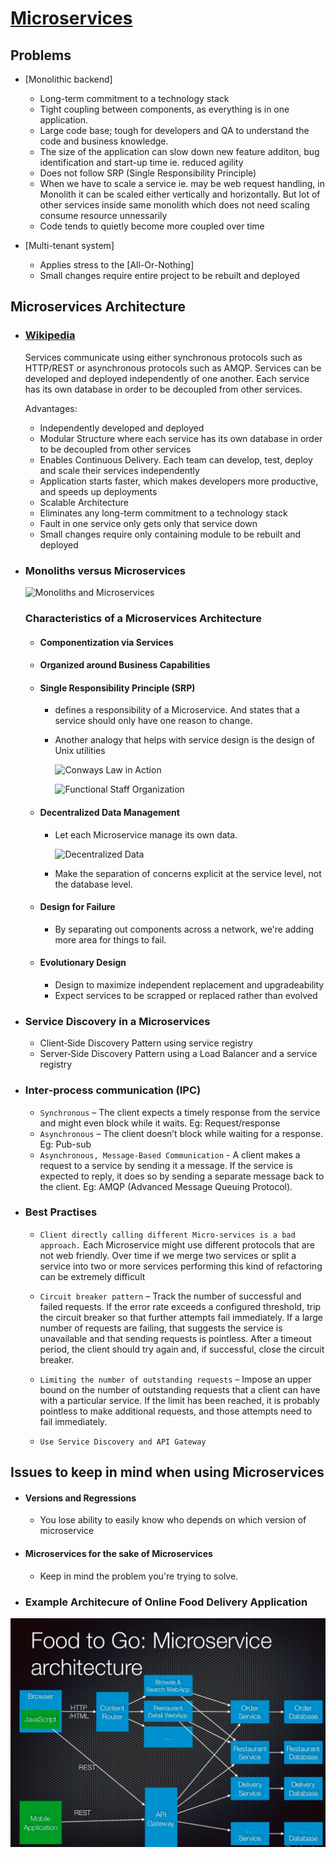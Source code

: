# <a href='https://microservices.io/'>Microservices</a>

## Problems
* [Monolithic backend]
  - Long-term commitment to a technology stack
  - Tight coupling between components, as everything is in one application.
  - Large code base; tough for developers and QA to understand the code and business knowledge.
  - The size of the application can slow down new feature additon, bug identification and start-up time ie. reduced agility
  - Does not follow SRP (Single Responsibility Principle)
  - When we have to scale a service ie. may be web request handling, in Monolith it can be scaled either vertically and horizontally. But lot of other services inside same monolith which does not need scaling consume resource unnessarily 
  - Code tends to quietly become more coupled over time
   
* [Multi-tenant system] 
  - Applies stress to the [All-Or-Nothing]
  - Small changes require entire project to be rebuilt and deployed

## Microservices Architecture
* ### [Wikipedia][Microservices on Wikipedia]
  Services communicate using either synchronous protocols such as HTTP/REST or asynchronous protocols such as AMQP. Services can be developed and deployed independently of one another. Each service has its own database in order to be decoupled from other services. 

  Advantages:
  * Independently developed and deployed
  * Modular Structure where each service has 
    its own database in order to be decoupled 
    from other services
  * Enables Continuous Delivery. Each team can develop, test, deploy and scale their services independently
  * Application starts faster, which makes developers more productive, and speeds 
  up deployments
  * Scalable Architecture
  * Eliminates any long-term commitment to a technology stack
  * Fault in one service only gets only that service down
  * Small changes require only containing module to be rebuilt and deployed

* ### Monoliths versus Microservices

    ![Monoliths and Microservices]

  ### Characteristics of a Microservices Architecture

  * #### Componentization via Services

  * #### Organized around Business Capabilities

  * #### Single Responsibility Principle (SRP) 
    * defines a responsibility of a Microservice. And states that a service should only have one reason to change.
    * Another analogy that helps with service design is the design of Unix utilities

      ![Conways Law in Action]    
      
      ![Functional Staff Organization]

  * #### Decentralized Data Management
    * Let each Microservice manage its own data.

      ![Decentralized Data]

    * Make the separation of concerns explicit at the service level, not the database level.

  * #### Design for Failure
    * By separating out components across a network, we're adding more area for things to fail.
    
  * #### Evolutionary Design
    * Design to maximize independent replacement and upgradeability
    * Expect services to be scrapped or replaced rather than evolved



* ### Service Discovery in a Microservices
  
  * Client‑Side Discovery Pattern using service registry
  * Server‑Side Discovery Pattern using a Load Balancer and a service registry    

* ### Inter‑process communication (IPC)
  *  `Synchronous` – The client expects a timely response from the service and might even block while it waits. Eg: Request/response
  * `Asynchronous` – The client doesn’t block while waiting for a response. Eg: Pub-sub
  * `Asynchronous, Message‑Based Communication` - A client makes a request to a service by sending it a message. If the service is 
    expected to reply, it does so by sending a separate message back to the client.
    Eg: AMQP (Advanced Message Queuing Protocol).
  

* ### Best Practises
  * `Client directly calling different Micro-services is a bad approach.`
  Each Microservice might use different protocols that are not web friendly. Over time if we merge two services or split a service into two or more services performing this kind of refactoring 
    can be extremely difficult

  * `Circuit breaker pattern` – Track the number of successful and failed requests. If the error rate exceeds a configured threshold, trip the 
    circuit breaker so that further attempts fail immediately. If a large number of requests are failing, that suggests the service is unavailable 
    and that sending requests is pointless. After a timeout period, the client should try again and, if successful, close the circuit breaker.

  * `Limiting the number of outstanding requests` – Impose an upper bound on the number of outstanding requests that a client can have 
    with a particular service. If the limit has been reached, it is probably pointless to make additional requests, and those attempts need to 
    fail immediately.
  
  * `Use Service Discovery and API Gateway`



## Issues to keep in mind when using Microservices
* #### Versions and Regressions
  * You lose ability to easily know who depends on which version of microservice
  
* #### Microservices for the sake of Microservices
  * Keep in mind the problem you're trying to solve.
  

* ### Example Architecure of Online Food Delivery Application

 <img style='width: 800px' src="./images/food_order_microservice.png" />

<!-- External Links -->
[Microservices on Wikipedia]: https://en.wikipedia.org/wiki/Microservices (Wikipedia: Microservices)

<!-- Images -->
[Monoliths and Microservices]: https://martinfowler.com/articles/microservices/images/sketch.png (Monoliths and Microservices)
[Conways Law In Action]: https://martinfowler.com/articles/microservices/images/conways-law.png (Conway's Law in Action)
[Functional Staff Organization]: https://martinfowler.com/articles/microservices/images/PreferFunctionalStaffOrganization.png (Service boundaries reinforced by team boundaries)
[Decentralized Data]: https://martinfowler.com/articles/microservices/images/decentralised-data.png (Decentralized Data Management)
[Basic Build Pipeline]: https://martinfowler.com/articles/microservices/images/basic-pipeline.png (Basic Build Pipeline)
[Micro Deployment]: https://martinfowler.com/articles/microservices/images/micro-deployment.png (Micro Deployment)

